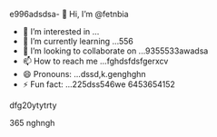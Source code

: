 e996adsdsa- 👋 Hi, I’m @fetnbia
- 👀 I’m interested in ...
- 🌱 I’m currently learning ...556
- 💞️ I’m looking to collaborate on ...9355533awadsa
- 📫 How to reach me ...fghdsfdsfgerxcv
- 😄 Pronouns: ...dssd,k.genghghn
- ⚡ Fun fact: ...225dss546we
6453654152
<!---54asds545
fetnbia/fetnbia is a ✨ special ✨ reposisdftory besdfcause its `README.md` 6262(this f543543ilcxxcxce) appears on your GitHub profile.
You can click the Preview link to take a look at yo53ur changes.653
--->dfg20ytytrty
365
nghngh
